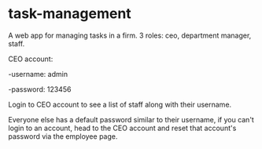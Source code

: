 # task-management
A web app for managing tasks in a firm. 3 roles: ceo, department manager, staff.

CEO account:

 -username: admin
 
 -password: 123456
 

Login to CEO account to see a list of staff along with their username.   

Everyone else has a default password similar to their username, if you can't login to an account, head to the CEO account and reset that account's password via the employee page.
